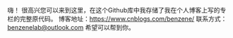 嗨！
很高兴您可以来到这里，在这个Github库中我存储了我在个人博客上写的专栏的完整原代码。
博客地址：https://www.cnblogs.com/benzene/
联系方式：benzenelab@outlook.com
希望可以帮到你。
